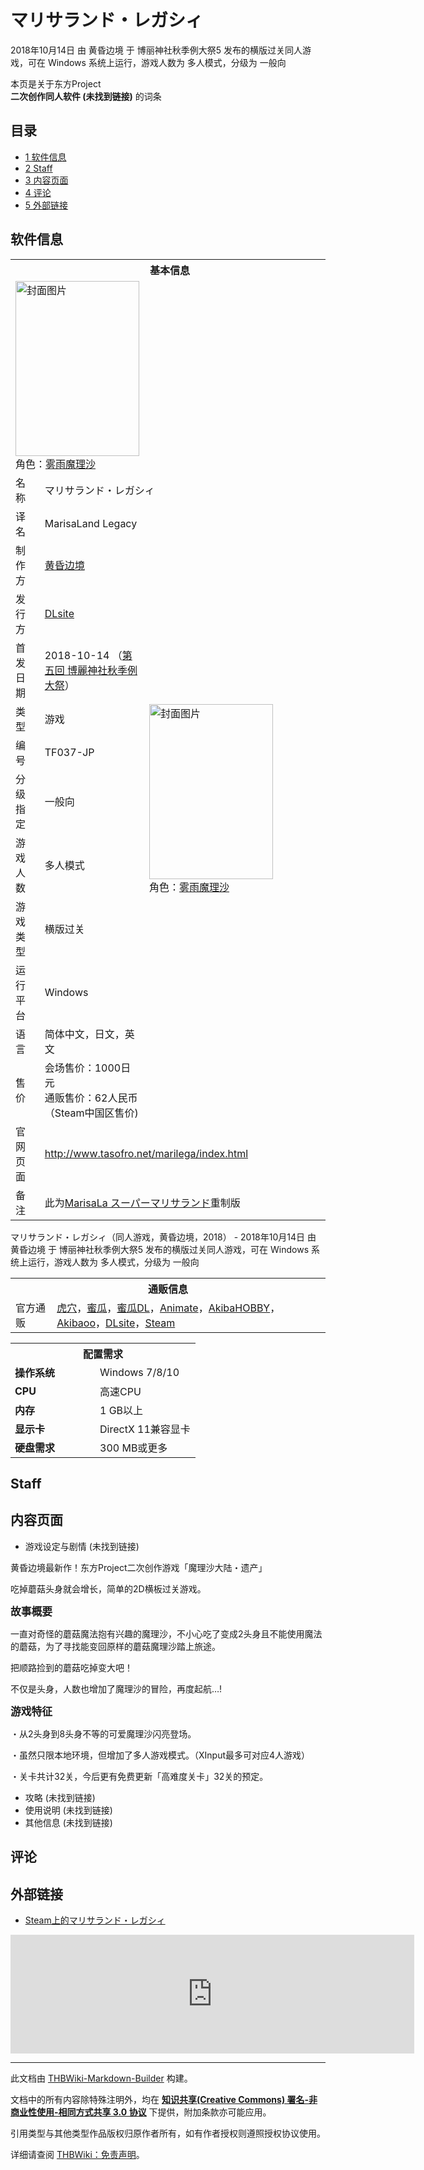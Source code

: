 # マリサランド・レガシィ

<!-- source html: G:\repos\THBWiki-Markdown-Builder\THBWikiMarkdown\Temp\main\5\52\ns0%3A%E3%83%9E%E3%83%AA%E3%82%B5%E3%83%A9%E3%83%B3%E3%83%89%E3%83%BB%E3%83%AC%E3%82%AC%E3%82%B7%E3%82%A3.html -->

2018年10月14日 由 黄昏边境 于 博丽神社秋季例大祭5 发布的横版过关同人游戏，可在 Windows 系统上运行，游戏人数为 多人模式，分级为 一般向

本页是关于东方Project  
 **二次创作同人软件 (未找到链接)** 的词条

## 目录

- [1 软件信息](#软件信息)
- [2 Staff](#Staff)
- [3 内容页面](#内容页面)
- [4 评论](#评论)
- [5 外部链接](#外部链接)





## 软件信息

<table><tbody><tr><th colspan="3">基本信息</th></tr><tr><td class="cover-artwork-mobile" colspan="2"><a href="./文件-マリサランド・レガシィ封面.jpg.md" class="image" title="封面图片"><img alt="封面图片" src="https://upload.thwiki.cc/thumb/0/0d/%E3%83%9E%E3%83%AA%E3%82%B5%E3%83%A9%E3%83%B3%E3%83%89%E3%83%BB%E3%83%AC%E3%82%AC%E3%82%B7%E3%82%A3%E5%B0%81%E9%9D%A2.jpg/198px-%E3%83%9E%E3%83%AA%E3%82%B5%E3%83%A9%E3%83%B3%E3%83%89%E3%83%BB%E3%83%AC%E3%82%AC%E3%82%B7%E3%82%A3%E5%B0%81%E9%9D%A2.jpg" decoding="async" loading="lazy" width="198" height="280" srcset="https://upload.thwiki.cc/thumb/0/0d/%E3%83%9E%E3%83%AA%E3%82%B5%E3%83%A9%E3%83%B3%E3%83%89%E3%83%BB%E3%83%AC%E3%82%AC%E3%82%B7%E3%82%A3%E5%B0%81%E9%9D%A2.jpg/297px-%E3%83%9E%E3%83%AA%E3%82%B5%E3%83%A9%E3%83%B3%E3%83%89%E3%83%BB%E3%83%AC%E3%82%AC%E3%82%B7%E3%82%A3%E5%B0%81%E9%9D%A2.jpg 1.5x, https://upload.thwiki.cc/thumb/0/0d/%E3%83%9E%E3%83%AA%E3%82%B5%E3%83%A9%E3%83%B3%E3%83%89%E3%83%BB%E3%83%AC%E3%82%AC%E3%82%B7%E3%82%A3%E5%B0%81%E9%9D%A2.jpg/397px-%E3%83%9E%E3%83%AA%E3%82%B5%E3%83%A9%E3%83%B3%E3%83%89%E3%83%BB%E3%83%AC%E3%82%AC%E3%82%B7%E3%82%A3%E5%B0%81%E9%9D%A2.jpg 2x" data-file-width="440" data-file-height="621"></a><div class="cover-char">角色：<a href="./雾雨魔理沙.md" title="雾雨魔理沙">雾雨魔理沙</a></div></td>
</tr><tr><td class="label">名称</td><td colspan="2"> マリサランド・レガシィ </td></tr><tr><td class="label">译名</td><td colspan="2"> MarisaLand Legacy </td></tr><tr><td class="label">制作方</td><td><a href="./黄昏边境.md" title="黄昏边境">黄昏边境</a></td><td class="cover-artwork" rowspan="10" style="min-width:280px;"><a href="./文件-マリサランド・レガシィ封面.jpg.md" class="image" title="封面图片"><img alt="封面图片" src="https://upload.thwiki.cc/thumb/0/0d/%E3%83%9E%E3%83%AA%E3%82%B5%E3%83%A9%E3%83%B3%E3%83%89%E3%83%BB%E3%83%AC%E3%82%AC%E3%82%B7%E3%82%A3%E5%B0%81%E9%9D%A2.jpg/198px-%E3%83%9E%E3%83%AA%E3%82%B5%E3%83%A9%E3%83%B3%E3%83%89%E3%83%BB%E3%83%AC%E3%82%AC%E3%82%B7%E3%82%A3%E5%B0%81%E9%9D%A2.jpg" decoding="async" loading="lazy" width="198" height="280" srcset="https://upload.thwiki.cc/thumb/0/0d/%E3%83%9E%E3%83%AA%E3%82%B5%E3%83%A9%E3%83%B3%E3%83%89%E3%83%BB%E3%83%AC%E3%82%AC%E3%82%B7%E3%82%A3%E5%B0%81%E9%9D%A2.jpg/297px-%E3%83%9E%E3%83%AA%E3%82%B5%E3%83%A9%E3%83%B3%E3%83%89%E3%83%BB%E3%83%AC%E3%82%AC%E3%82%B7%E3%82%A3%E5%B0%81%E9%9D%A2.jpg 1.5x, https://upload.thwiki.cc/thumb/0/0d/%E3%83%9E%E3%83%AA%E3%82%B5%E3%83%A9%E3%83%B3%E3%83%89%E3%83%BB%E3%83%AC%E3%82%AC%E3%82%B7%E3%82%A3%E5%B0%81%E9%9D%A2.jpg/397px-%E3%83%9E%E3%83%AA%E3%82%B5%E3%83%A9%E3%83%B3%E3%83%89%E3%83%BB%E3%83%AC%E3%82%AC%E3%82%B7%E3%82%A3%E5%B0%81%E9%9D%A2.jpg 2x" data-file-width="440" data-file-height="621"></a><div class="cover-char">角色：<a href="./雾雨魔理沙.md" title="雾雨魔理沙">雾雨魔理沙</a></div></td>
</tr><tr><td class="label">发行方</td><td><a href="/index.php?title=DLsite&amp;action=edit&amp;redlink=1" class="new" title="DLsite（页面不存在）">DLsite</a></td></tr><tr><td class="label">首发日期</td><td>2018-10-14&#160;（<a href="/展会作品列表?e=%E5%8D%9A%E4%B8%BD%E7%A5%9E%E7%A4%BE%E7%A7%8B%E5%AD%A3%E4%BE%8B%E5%A4%A7%E7%A5%AD%235">第五回 博麗神社秋季例大祭</a>）</td></tr><tr><td class="label">类型</td><td>游戏</td></tr><tr><td class="label">编号</td><td>TF037-JP</td></tr><tr><td class="label">分级指定</td><td>一般向</td></tr><tr><td class="label">游戏人数</td><td>多人模式</td></tr><tr><td class="label">游戏类型</td><td>横版过关</td></tr><tr><td class="label">运行平台</td><td>Windows</td></tr><tr><td class="label">语言</td><td>简体中文，日文，英文</td></tr><tr><td class="label">售价</td><td>会场售价：1000日元<br>通贩售价：62人民币（Steam中国区售价)</td></tr>
<tr><td class="label">官网页面</td><td colspan="2"><a rel="nofollow" class="external free" href="http://www.tasofro.net/marilega/index.html">http://www.tasofro.net/marilega/index.html</a></td></tr><tr><td class="label">备注</td><td colspan="2">此为<a href="./MarisaLa_スーパーマリサランド.md" title="MarisaLa スーパーマリサランド">MarisaLa スーパーマリサランド</a>重制版</td></tr></tbody></table>

マリサランド・レガシィ（同人游戏，黄昏边境，2018） - 2018年10月14日 由 黄昏边境 于 博丽神社秋季例大祭5 发布的横版过关同人游戏，可在 Windows 系统上运行，游戏人数为 多人模式，分级为 一般向

<table><tbody><tr><th colspan="3">通贩信息</th></tr><tr><td class="label">官方通贩</td><td colspan="2"><a rel="nofollow" class="external text" href="https://ec.toranoana.jp/tora_r/ec/item/040030671559">虎穴</a>，<a rel="nofollow" class="external text" href="https://www.melonbooks.co.jp/detail/detail.php?product_id=416184">蜜瓜</a>，<a rel="nofollow" class="external text" href="https://www.melonbooks.com/index.php?main_page=product_info&amp;products_id=967174">蜜瓜DL</a>，<a rel="nofollow" class="external text" href="http://www.animate-onlineshop.jp/pd/1571987/">Animate</a>，<a rel="nofollow" class="external text" href="https://shop.akbh.jp/products/2100000096701">AkibaHOBBY</a>，<a rel="nofollow" class="external text" href="http://www.akibaoo.com/c/item/2600020042776/">Akibaoo</a>，<a rel="nofollow" class="external text" href="http://www.dlsite.com/home/work/=/product_id/RJ236697.html">DLsite</a>，<a rel="nofollow" class="external text" href="https://store.steampowered.com/app/961510">Steam</a></td></tr></tbody></table>


  
  

  


<table>
<tbody><tr><th colspan="2">配置需求</th></tr>
<tr><td style="width:120px;padding-left:7px;"><b>操作系统</b></td><td>Windows 7/8/10</td></tr><tr><td style="width:120px;padding-left:7px;"><b>CPU</b></td><td>高速CPU</td></tr><tr><td style="width:120px;padding-left:7px;"><b>内存</b></td><td>1 GB以上</td></tr><tr><td style="width:120px;padding-left:7px;"><b>显示卡</b></td><td>DirectX 11兼容显卡</td></tr><tr><td style="width:120px;padding-left:7px;"><b>硬盘需求</b></td><td>300 MB或更多</td></tr>
</tbody></table>



## Staff

## 内容页面
- 游戏设定与剧情 (未找到链接)

  
黄昏边境最新作！东方Project二次创作游戏「魔理沙大陆・遗产」  

吃掉蘑菇头身就会增长，简单的2D横板过关游戏。  

  
  
<big> **故事概要** </big>  

一直对奇怪的蘑菇魔法抱有兴趣的魔理沙，不小心吃了变成2头身且不能使用魔法的蘑菇，为了寻找能变回原样的蘑菇魔理沙踏上旅途。  

把顺路捡到的蘑菇吃掉变大吧！  

不仅是头身，人数也增加了魔理沙的冒险，再度起航…!
  
  
<big> **游戏特征** </big>  

・从2头身到8头身不等的可爱魔理沙闪亮登场。  

・虽然只限本地环境，但增加了多人游戏模式。（XInput最多可对应4人游戏）  

・关卡共计32关，今后更有免费更新「高难度关卡」32关的预定。
  

- 攻略 (未找到链接)
- 使用说明 (未找到链接)
- 其他信息 (未找到链接)


## 评论

## 外部链接
- [Steam上的マリサランド・レガシィ](https://store.steampowered.com/app/961510/MarisaLand_Legacy/)

  

<iframe src="https://store.steampowered.com/widget/961510/" frameborder="0" width="646" height="190" style="display: block" loading="lazy"></iframe>


  
  
  

  





---

此文档由 [THBWiki-Markdown-Builder](https://github.com/Delsin-Yu/THBWiki-Markdown-Builder) 构建。

文档中的所有内容除特殊注明外，均在 [**知识共享(Creative Commons) 署名-非商业性使用-相同方式共享 3.0 协议**](https://creativecommons.org/licenses/by-sa/3.0/deed.zh-hans) 下提供，附加条款亦可能应用。

引用类型与其他类型作品版权归原作者所有，如有作者授权则遵照授权协议使用。

详细请查阅 [THBWiki：免责声明](https://thbwiki.cc/THBWiki:%E5%85%8D%E8%B4%A3%E5%A3%B0%E6%98%8E)。

